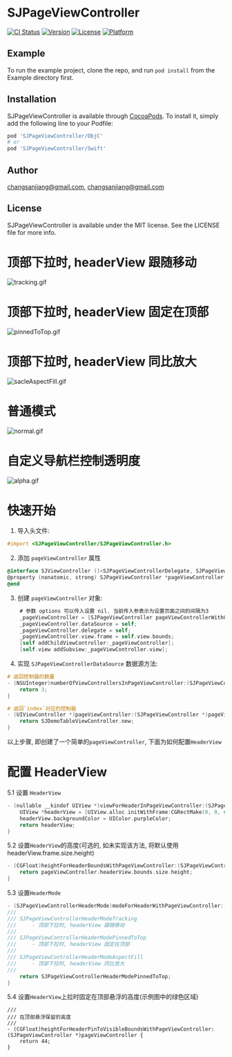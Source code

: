 # SJPageViewController

[![CI Status](https://img.shields.io/travis/changsanjiang@gmail.com/SJPageViewController.svg?style=flat)](https://travis-ci.org/changsanjiang@gmail.com/SJPageViewController)
[![Version](https://img.shields.io/cocoapods/v/SJPageViewController.svg?style=flat)](https://cocoapods.org/pods/SJPageViewController)
[![License](https://img.shields.io/cocoapods/l/SJPageViewController.svg?style=flat)](https://cocoapods.org/pods/SJPageViewController)
[![Platform](https://img.shields.io/cocoapods/p/SJPageViewController.svg?style=flat)](https://cocoapods.org/pods/SJPageViewController)

## Example

To run the example project, clone the repo, and run `pod install` from the Example directory first.

## Installation

SJPageViewController is available through [CocoaPods](https://cocoapods.org). To install
it, simply add the following line to your Podfile:

```ruby
pod 'SJPageViewController/ObjC'
# or  
pod 'SJPageViewController/Swift'
```

## Author

changsanjiang@gmail.com, changsanjiang@gmail.com

## License

SJPageViewController is available under the MIT license. See the LICENSE file for more info.

# 顶部下拉时, headerView 跟随移动

![tracking.gif](https://upload-images.jianshu.io/upload_images/2318691-dae7ac82261576a5.gif?imageMogr2/auto-orient/strip)

# 顶部下拉时, headerView 固定在顶部

![pinnedToTop.gif](https://upload-images.jianshu.io/upload_images/2318691-aff58d85caa69fb3.gif?imageMogr2/auto-orient/strip)

# 顶部下拉时, headerView 同比放大

![sacleAspectFill.gif](https://upload-images.jianshu.io/upload_images/2318691-b021b5c1a6099bc6.gif?imageMogr2/auto-orient/strip)

# 普通模式

![normal.gif](https://upload-images.jianshu.io/upload_images/2318691-bafc820aa9f27985.gif?imageMogr2/auto-orient/strip)

# 自定义导航栏控制透明度

![alpha.gif](https://upload-images.jianshu.io/upload_images/2318691-16066ab069b338f1.gif?imageMogr2/auto-orient/strip)

# 快速开始

1. 导入头文件:
```Objective-C
#import <SJPageViewController/SJPageViewController.h>
```

2. 添加 `pageViewController` 属性

```Objective-C
@interface SJViewController ()<SJPageViewControllerDelegate, SJPageViewControllerDataSource>
@property (nonatomic, strong) SJPageViewController *pageViewController;
@end
```

3. 创建 `pageViewController` 对象:

```Objective-C
    # 参数 options 可以传入设置 nil, 当前传入参表示为设置页面之间的间隔为3
    _pageViewController = [SJPageViewController pageViewControllerWithOptions:@{SJPageViewControllerOptionInterPageSpacingKey:@(3)}];
    _pageViewController.dataSource = self;
    _pageViewController.delegate = self;
    _pageViewController.view.frame = self.view.bounds;
    [self addChildViewController:_pageViewController];
    [self.view addSubview:_pageViewController.view]; 
```

4. 实现 `SJPageViewControllerDataSource` 数据源方法:

```Objective-C
# 返回控制器的数量
- (NSUInteger)numberOfViewControllersInPageViewController:(SJPageViewController *)pageViewController {
    return 3;
}

# 返回`index`对应的控制器
- (UIViewController *)pageViewController:(SJPageViewController *)pageViewController viewControllerAtIndex:(NSInteger)index {
    return SJDemoTableViewController.new;
}
```

以上步骤, 即创建了一个简单的`pageViewController`, 下面为如何配置`HeaderView`

# 配置 HeaderView 

5.1 设置 `HeaderView`

```Objective-C
- (nullable __kindof UIView *)viewForHeaderInPageViewController:(SJPageViewController *)pageViewController {
    UIView *headerView = [UIView.alloc initWithFrame:CGRectMake(0, 0, self.view.bounds.size.width, 375)];
    headerView.backgroundColor = UIColor.purpleColor;
    return headerView;
}

```

5.2 设置`HeaderView`的高度(可选的, 如未实现该方法, 将默认使用 headerView.frame.size.height)

```Objective-C
- (CGFloat)heightForHeaderBoundsWithPageViewController:(SJPageViewController *)pageViewController {
    return pageViewController.headerView.bounds.size.height;
}
```

5.3 设置`HeaderMode`

```Objective-C
- (SJPageViewControllerHeaderMode)modeForHeaderWithPageViewController:(SJPageViewController *)pageViewController {
///
/// SJPageViewControllerHeaderModeTracking
///     - 顶部下拉时, headerView 跟随移动
///
/// SJPageViewControllerHeaderModePinnedToTop
///     - 顶部下拉时, headerView 固定在顶部
///
/// SJPageViewControllerHeaderModeAspectFill
///     - 顶部下拉时, headerView 同比放大
///
    return SJPageViewControllerHeaderModePinnedToTop;
}
```

5.4 设置`HeaderView`上拉时固定在顶部悬浮的高度(示例图中的绿色区域)

```
///
/// 在顶部悬浮保留的高度
///
- (CGFloat)heightForHeaderPinToVisibleBoundsWithPageViewController:(SJPageViewController *)pageViewController {
    return 44;
}
```

